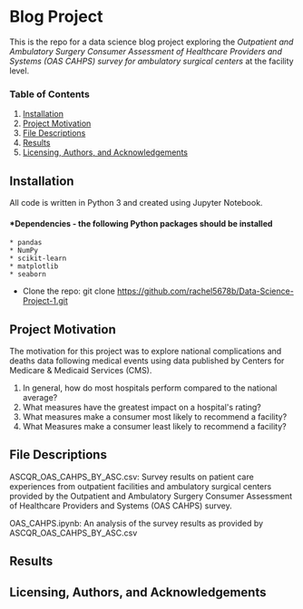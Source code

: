 #  Blog Project

This is the repo for a data science blog project exploring the *Outpatient and Ambulatory Surgery Consumer Assessment of Healthcare Providers and Systems (OAS CAHPS) survey for ambulatory surgical centers* at the facility level.

### Table of Contents

1. [Installation](#installation)
2. [Project Motivation](#motivation)
3. [File Descriptions](#files)
4. [Results](#results)
5. [Licensing, Authors, and Acknowledgements](#licensing)

## Installation <a name="installation"></a>
All code is written in Python 3 and created using Jupyter Notebook.

#### *Dependencies - the following Python packages should be installed 
	* pandas
	* NumPy
	* scikit-learn
	* matplotlib
	* seaborn


* Clone the repo: git clone https://github.com/rachel5678b/Data-Science-Project-1.git

## Project Motivation<a name="motivation"></a>

The motivation for this project was to explore national complications and deaths data following medical events using data published by Centers for Medicare & Medicaid Services (CMS). 

1. In general, how do most hospitals perform compared to the national average?
2. What measures have the greatest impact on a hospital's rating?
3. What measures make a consumer most likely to recommend a facility?
4. What Measures make a consumer least likely to recommend a facility?



## File Descriptions<a name="files"></a>
ASCQR_OAS_CAHPS_BY_ASC.csv: Survey results on patient care experiences from outpatient facilities and ambulatory surgical centers provided by the Outpatient and Ambulatory Surgery Consumer Assessment of Healthcare Providers and Systems (OAS CAHPS) survey. 

OAS_CAHPS.ipynb: An analysis of the survey results as provided by ASCQR_OAS_CAHPS_BY_ASC.csv

## Results<a name="results"></a>






## Licensing, Authors, and Acknowledgements<a name="licensing"></a>
